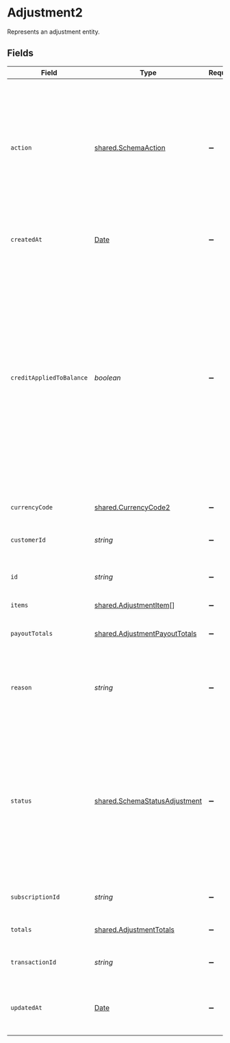 # Adjustment2

Represents an adjustment entity.


## Fields

| Field                                                                                                                                                                                                                                                                                                                                                                                                  | Type                                                                                                                                                                                                                                                                                                                                                                                                   | Required                                                                                                                                                                                                                                                                                                                                                                                               | Description                                                                                                                                                                                                                                                                                                                                                                                            | Example                                                                                                                                                                                                                                                                                                                                                                                                |
| ------------------------------------------------------------------------------------------------------------------------------------------------------------------------------------------------------------------------------------------------------------------------------------------------------------------------------------------------------------------------------------------------------ | ------------------------------------------------------------------------------------------------------------------------------------------------------------------------------------------------------------------------------------------------------------------------------------------------------------------------------------------------------------------------------------------------------ | ------------------------------------------------------------------------------------------------------------------------------------------------------------------------------------------------------------------------------------------------------------------------------------------------------------------------------------------------------------------------------------------------------ | ------------------------------------------------------------------------------------------------------------------------------------------------------------------------------------------------------------------------------------------------------------------------------------------------------------------------------------------------------------------------------------------------------ | ------------------------------------------------------------------------------------------------------------------------------------------------------------------------------------------------------------------------------------------------------------------------------------------------------------------------------------------------------------------------------------------------------ |
| `action`                                                                                                                                                                                                                                                                                                                                                                                               | [shared.SchemaAction](../../../sdk/models/shared/schemaaction.md)                                                                                                                                                                                                                                                                                                                                      | :heavy_minus_sign:                                                                                                                                                                                                                                                                                                                                                                                     | How this adjustment impacts the related transaction. `refund` adjustments must be approved by Paddle, and are created with the status `pending_approval`. `chargeback` and `chargeback_warning` adjustments are created automatically by Paddle.                                                                                                                                                       |                                                                                                                                                                                                                                                                                                                                                                                                        |
| `createdAt`                                                                                                                                                                                                                                                                                                                                                                                            | [Date](https://developer.mozilla.org/en-US/docs/Web/JavaScript/Reference/Global_Objects/Date)                                                                                                                                                                                                                                                                                                          | :heavy_minus_sign:                                                                                                                                                                                                                                                                                                                                                                                     | RFC 3339 datetime string of when this entity was created. Set automatically by Paddle.                                                                                                                                                                                                                                                                                                                 | 2024-10-12T07:20:50.52Z                                                                                                                                                                                                                                                                                                                                                                                |
| `creditAppliedToBalance`                                                                                                                                                                                                                                                                                                                                                                               | *boolean*                                                                                                                                                                                                                                                                                                                                                                                              | :heavy_minus_sign:                                                                                                                                                                                                                                                                                                                                                                                     | Whether this adjustment was applied to the related customer's credit balance. Only returned for `credit` adjustments.<br/><br/>`false` when the related transaction `collection_mode` is `manual` and its `status` is `billed`. The adjustment is used<br/>to reduce the `balance` due on the the transaction. <br/><br/>`true` for automatically-collected transactions and `completed` <br/>manually-collected transactions. |                                                                                                                                                                                                                                                                                                                                                                                                        |
| `currencyCode`                                                                                                                                                                                                                                                                                                                                                                                         | [shared.CurrencyCode2](../../../sdk/models/shared/currencycode2.md)                                                                                                                                                                                                                                                                                                                                    | :heavy_minus_sign:                                                                                                                                                                                                                                                                                                                                                                                     | Supported three-letter ISO 4217 currency code.                                                                                                                                                                                                                                                                                                                                                         |                                                                                                                                                                                                                                                                                                                                                                                                        |
| `customerId`                                                                                                                                                                                                                                                                                                                                                                                           | *string*                                                                                                                                                                                                                                                                                                                                                                                               | :heavy_minus_sign:                                                                                                                                                                                                                                                                                                                                                                                     | Unique Paddle ID for this customer entity, prefixed with `ctm_`.                                                                                                                                                                                                                                                                                                                                       | ctm_01grnn4zta5a1mf02jjze7y2ys                                                                                                                                                                                                                                                                                                                                                                         |
| `id`                                                                                                                                                                                                                                                                                                                                                                                                   | *string*                                                                                                                                                                                                                                                                                                                                                                                               | :heavy_minus_sign:                                                                                                                                                                                                                                                                                                                                                                                     | Unique Paddle ID for this adjustment entity, prefixed with `adj_`.                                                                                                                                                                                                                                                                                                                                     | adj_01gya6twkp8y0tv1e19rsgst9m                                                                                                                                                                                                                                                                                                                                                                         |
| `items`                                                                                                                                                                                                                                                                                                                                                                                                | [shared.AdjustmentItem](../../../sdk/models/shared/adjustmentitem.md)[]                                                                                                                                                                                                                                                                                                                                | :heavy_minus_sign:                                                                                                                                                                                                                                                                                                                                                                                     | List of items on this adjustment.                                                                                                                                                                                                                                                                                                                                                                      |                                                                                                                                                                                                                                                                                                                                                                                                        |
| `payoutTotals`                                                                                                                                                                                                                                                                                                                                                                                         | [shared.AdjustmentPayoutTotals](../../../sdk/models/shared/adjustmentpayouttotals.md)                                                                                                                                                                                                                                                                                                                  | :heavy_minus_sign:                                                                                                                                                                                                                                                                                                                                                                                     | Breakdown of how this adjustment affects your payout balance.                                                                                                                                                                                                                                                                                                                                          |                                                                                                                                                                                                                                                                                                                                                                                                        |
| `reason`                                                                                                                                                                                                                                                                                                                                                                                               | *string*                                                                                                                                                                                                                                                                                                                                                                                               | :heavy_minus_sign:                                                                                                                                                                                                                                                                                                                                                                                     | Why this adjustment was created. Appears in the Paddle Dashboard. Retained for record-keeping purposes.                                                                                                                                                                                                                                                                                                |                                                                                                                                                                                                                                                                                                                                                                                                        |
| `status`                                                                                                                                                                                                                                                                                                                                                                                               | [shared.SchemaStatusAdjustment](../../../sdk/models/shared/schemastatusadjustment.md)                                                                                                                                                                                                                                                                                                                  | :heavy_minus_sign:                                                                                                                                                                                                                                                                                                                                                                                     | Status of this adjustment. Set automatically by Paddle. <br/><br/>`refund` adjustments must be approved by Paddle, and are created with the status `pending_approval` <br/>until they move to `approved` or `rejected` on review.  `credit` adjustments are created with the status `approved`.                                                                                                        |                                                                                                                                                                                                                                                                                                                                                                                                        |
| `subscriptionId`                                                                                                                                                                                                                                                                                                                                                                                       | *string*                                                                                                                                                                                                                                                                                                                                                                                               | :heavy_minus_sign:                                                                                                                                                                                                                                                                                                                                                                                     | Unique Paddle ID for this subscription entity, prefixed with `sub_`.                                                                                                                                                                                                                                                                                                                                   | sub_01h04vsc0qhwtsbsxh3422wjs4                                                                                                                                                                                                                                                                                                                                                                         |
| `totals`                                                                                                                                                                                                                                                                                                                                                                                               | [shared.AdjustmentTotals](../../../sdk/models/shared/adjustmenttotals.md)                                                                                                                                                                                                                                                                                                                              | :heavy_minus_sign:                                                                                                                                                                                                                                                                                                                                                                                     | Breakdown of the total for an adjustment.                                                                                                                                                                                                                                                                                                                                                              |                                                                                                                                                                                                                                                                                                                                                                                                        |
| `transactionId`                                                                                                                                                                                                                                                                                                                                                                                        | *string*                                                                                                                                                                                                                                                                                                                                                                                               | :heavy_minus_sign:                                                                                                                                                                                                                                                                                                                                                                                     | Unique Paddle ID for this transaction entity, prefixed with `txn_`.                                                                                                                                                                                                                                                                                                                                    | txn_01h04vsbhqc62t8hmd4z3b578c                                                                                                                                                                                                                                                                                                                                                                         |
| `updatedAt`                                                                                                                                                                                                                                                                                                                                                                                            | [Date](https://developer.mozilla.org/en-US/docs/Web/JavaScript/Reference/Global_Objects/Date)                                                                                                                                                                                                                                                                                                          | :heavy_minus_sign:                                                                                                                                                                                                                                                                                                                                                                                     | RFC 3339 datetime string of when this entity was updated. Set automatically by Paddle.                                                                                                                                                                                                                                                                                                                 | 2024-10-13T07:20:50.52Z                                                                                                                                                                                                                                                                                                                                                                                |
